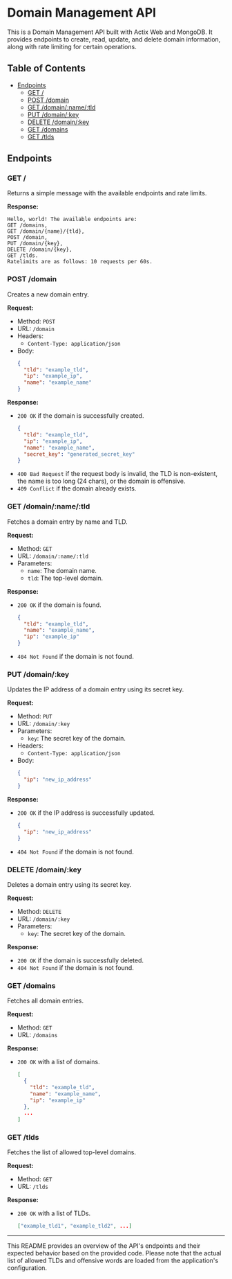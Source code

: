 # Domain Management API

This is a Domain Management API built with Actix Web and MongoDB. It provides endpoints to create, read, update, and delete domain information, along with rate limiting for certain operations.

## Table of Contents

- [Endpoints](#endpoints)
  - [GET /](#get-)
  - [POST /domain](#post-domain)
  - [GET /domain/:name/:tld](#get-domainnametld)
  - [PUT /domain/:key](#put-domainkey)
  - [DELETE /domain/:key](#delete-domainkey)
  - [GET /domains](#get-domains)
  - [GET /tlds](#get-tlds)

## Endpoints

### GET /

Returns a simple message with the available endpoints and rate limits.

**Response:**

```
Hello, world! The available endpoints are:
GET /domains,
GET /domain/{name}/{tld},
POST /domain,
PUT /domain/{key},
DELETE /domain/{key},
GET /tlds.
Ratelimits are as follows: 10 requests per 60s.
```

### POST /domain

Creates a new domain entry.

**Request:**

- Method: `POST`
- URL: `/domain`
- Headers:
  - `Content-Type: application/json`
- Body:
  ```json
  {
  	"tld": "example_tld",
  	"ip": "example_ip",
  	"name": "example_name"
  }
  ```

**Response:**

- `200 OK` if the domain is successfully created.
  ```json
  {
  	"tld": "example_tld",
  	"ip": "example_ip",
  	"name": "example_name",
  	"secret_key": "generated_secret_key"
  }
  ```
- `400 Bad Request` if the request body is invalid, the TLD is non-existent, the name is too long (24 chars), or the domain is offensive.
- `409 Conflict` if the domain already exists.

### GET /domain/:name/:tld

Fetches a domain entry by name and TLD.

**Request:**

- Method: `GET`
- URL: `/domain/:name/:tld`
- Parameters:
  - `name`: The domain name.
  - `tld`: The top-level domain.

**Response:**

- `200 OK` if the domain is found.
  ```json
  {
  	"tld": "example_tld",
  	"name": "example_name",
  	"ip": "example_ip"
  }
  ```
- `404 Not Found` if the domain is not found.

### PUT /domain/:key

Updates the IP address of a domain entry using its secret key.

**Request:**

- Method: `PUT`
- URL: `/domain/:key`
- Parameters:
  - `key`: The secret key of the domain.
- Headers:
  - `Content-Type: application/json`
- Body:
  ```json
  {
  	"ip": "new_ip_address"
  }
  ```

**Response:**

- `200 OK` if the IP address is successfully updated.
  ```json
  {
  	"ip": "new_ip_address"
  }
  ```
- `404 Not Found` if the domain is not found.

### DELETE /domain/:key

Deletes a domain entry using its secret key.

**Request:**

- Method: `DELETE`
- URL: `/domain/:key`
- Parameters:
  - `key`: The secret key of the domain.

**Response:**

- `200 OK` if the domain is successfully deleted.
- `404 Not Found` if the domain is not found.

### GET /domains

Fetches all domain entries.

**Request:**

- Method: `GET`
- URL: `/domains`

**Response:**

- `200 OK` with a list of domains.
  ```json
  [
    {
      "tld": "example_tld",
      "name": "example_name",
      "ip": "example_ip"
    },
    ...
  ]
  ```

### GET /tlds

Fetches the list of allowed top-level domains.

**Request:**

- Method: `GET`
- URL: `/tlds`

**Response:**

- `200 OK` with a list of TLDs.
  ```json
  ["example_tld1", "example_tld2", ...]
  ```

---

This README provides an overview of the API's endpoints and their expected behavior based on the provided code. Please note that the actual list of allowed TLDs and offensive words are loaded from the application's configuration.
